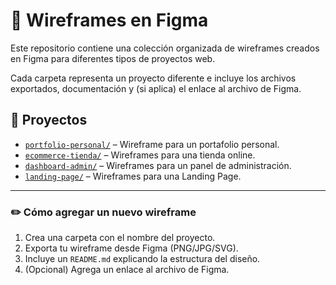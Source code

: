 # 🧩 Wireframes en Figma

Este repositorio contiene una colección organizada de wireframes creados en Figma para diferentes tipos de proyectos web.

Cada carpeta representa un proyecto diferente e incluye los archivos exportados, documentación y (si aplica) el enlace al archivo de Figma.

## 📂 Proyectos

- [`portfolio-personal/`](./portfolio-personal) – Wireframe para un portafolio personal.
- [`ecommerce-tienda/`](./ecommerce-tienda) – Wireframes para una tienda online.
- [`dashboard-admin/`](./dashboard-admin) – Wireframes para un panel de administración.
- [`landing-page/`](./landing-page) – Wireframes para una Landing Page.

---

### ✏️ Cómo agregar un nuevo wireframe

1. Crea una carpeta con el nombre del proyecto.
2. Exporta tu wireframe desde Figma (PNG/JPG/SVG).
3. Incluye un `README.md` explicando la estructura del diseño.
4. (Opcional) Agrega un enlace al archivo de Figma.
